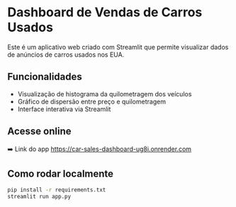 # Dashboard de Vendas de Carros Usados

Este é um aplicativo web criado com Streamlit que permite visualizar dados de anúncios de carros usados nos EUA.

## Funcionalidades

- Visualização de histograma da quilometragem dos veículos
- Gráfico de dispersão entre preço e quilometragem
- Interface interativa via Streamlit

## Acesse online

➡️ Link do app https://car-sales-dashboard-ug8i.onrender.com

## Como rodar localmente

```bash
pip install -r requirements.txt
streamlit run app.py
